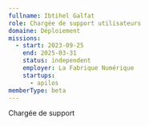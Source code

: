 ```yaml
---
fullname: Ibtihel Galfat
role: Chargée de support utilisateurs
domaine: Déploiement
missions:
  - start: 2023-09-25
    end: 2025-03-31
    status: independent
    employer: La Fabrique Numérique
    startups:
      - apilos
memberType: beta
---
```

Chargée de support
